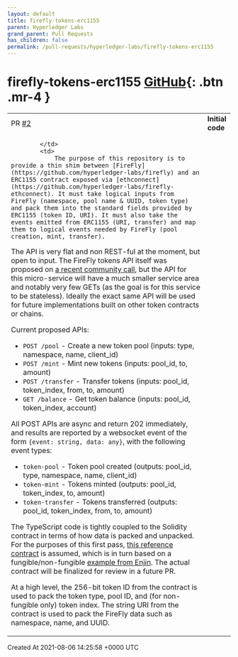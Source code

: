 ```yaml
---
layout: default
title: firefly-tokens-erc1155
parent: Hyperledger Labs
grand_parent: Pull Requests
has_children: false
permalink: /pull-requests/hyperledger-labs/firefly-tokens-erc1155
---
```


# firefly-tokens-erc1155 <span class="fs-3 right-align">[GitHub](https://github.com/hyperledger-labs/firefly-tokens-erc1155){: .btn .mr-4 }</span>


<div>
    <table>
        <tr>
            <td>
                PR <a href="https://github.com/hyperledger-labs/firefly-tokens-erc1155/pull/2" class=".btn">#2</a>
            </td>
            <td>
                <b>
                    Initial code
                </b>
            </td>
        </tr>
        <tr>
            <td>
                
            </td>
            <td>
                The purpose of this repository is to provide a thin shim between [FireFly](https://github.com/hyperledger-labs/firefly) and an ERC1155 contract exposed via [ethconnect](https://github.com/hyperledger-labs/firefly-ethconnect). It must take logical inputs from FireFly (namespace, pool name & UUID, token type) and pack them into the standard fields provided by ERC1155 (token ID, URI). It must also take the events emitted from ERC1155 (URI, transfer) and map them to logical events needed by FireFly (pool creation, mint, transfer).

The API is very flat and non REST-ful at the moment, but open to input. The FireFly tokens API itself was proposed on [a recent community call](https://wiki.hyperledger.org/display/labs/2021-06-30+FireFly+Community+Call), but the API for this micro-service will have a much smaller service area and notably very few GETs (as the goal is for this service to be stateless). Ideally the exact same API will be used for future implementations built on other token contracts or chains.

Current proposed APIs:
* `POST /pool` - Create a new token pool (inputs: type, namespace, name, client_id)
* `POST /mint` - Mint new tokens (inputs: pool_id, to, amount)
* `POST /transfer` - Transfer tokens (inputs: pool_id, token_index, from, to, amount)
* `GET /balance` - Get token balance (inputs: pool_id, token_index, account)

All POST APIs are async and return 202 immediately, and results are reported by a websocket event of the form `{event: string, data: any}`, with the following event types:
* `token-pool` - Token pool created (outputs: pool_id, type, namespace, name, client_id)
* `token-mint` - Tokens minted (outputs: pool_id, token_index, to, amount)
* `token-transfer` - Tokens transferred (outputs: pool_id, token_index, from, to, amount)

The TypeScript code is tightly coupled to the Solidity contract in terms of how data is packed and unpacked. For the purposes of this first pass, [this reference contract](https://github.com/hyperledger-labs/firefly/pull/124/commits/7989ce583960fb040d68c855de8959a34f3685cb) is assumed, which is in turn based on a fungible/non-fungible [example from Enjin](https://github.com/enjin/erc-1155/blob/master/contracts/ERC1155MixedFungibleMintable.sol). The actual contract will be finalized for review in a future PR.

At a high level, the 256-bit token ID from the contract is used to pack the token type, pool ID, and (for non-fungible only) token index. The string URI from the contract is used to pack the FireFly data such as namespace, name, and UUID.
            </td>
        </tr>
    </table>
    <div class="right-align">
        Created At 2021-08-06 14:25:58 +0000 UTC
    </div>
</div>

